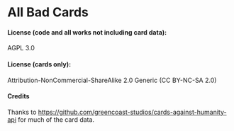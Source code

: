 # All Bad Cards

#### License (code and all works not including card data): 
AGPL 3.0

#### License (cards only): 
Attribution-NonCommercial-ShareAlike 2.0 Generic (CC BY-NC-SA 2.0)

#### Credits ####
Thanks to https://github.com/greencoast-studios/cards-against-humanity-api for much of the card data.
